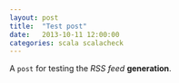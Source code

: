 ```yaml
---
layout: post
title:  "Test post"
date:   2013-10-11 12:00:00
categories: scala scalacheck
---
```


A `post` for testing the *RSS feed* **generation**.
